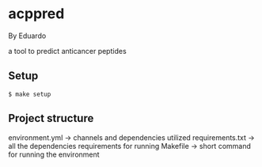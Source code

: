 # acppred

By Eduardo

a tool to predict anticancer peptides

## Setup

```
$ make setup
```
## Project structure

environment.yml -> channels and dependencies utilized 
requirements.txt -> all the dependencies requirements for running
Makefile -> short command for running the environment